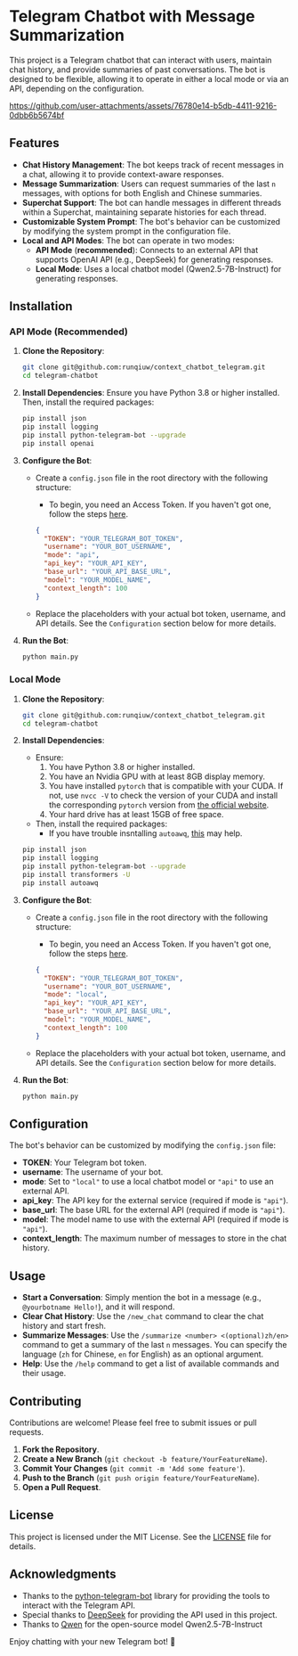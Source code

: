 # Telegram Chatbot with Message Summarization

This project is a Telegram chatbot that can interact with users, maintain chat history, and provide summaries of past conversations. The bot is designed to be flexible, allowing it to operate in either a local mode or via an API, depending on the configuration.

https://github.com/user-attachments/assets/76780e14-b5db-4411-9216-0dbb6b5674bf

## Features

- **Chat History Management**: The bot keeps track of recent messages in a chat, allowing it to provide context-aware responses.
- **Message Summarization**: Users can request summaries of the last `n` messages, with options for both English and Chinese summaries.
- **Superchat Support**: The bot can handle messages in different threads within a Superchat, maintaining separate histories for each thread.
- **Customizable System Prompt**: The bot's behavior can be customized by modifying the system prompt in the configuration file.
- **Local and API Modes**: The bot can operate in two modes:
  - **API Mode** (**recommended**): Connects to an external API that supports OpenAI API (e.g., DeepSeek) for generating responses. 
  - **Local Mode**: Uses a local chatbot model (Qwen2.5-7B-Instruct) for generating responses.

## Installation

### API Mode (Recommended)

1. **Clone the Repository**:
   ```bash
   git clone git@github.com:runqiuw/context_chatbot_telegram.git
   cd telegram-chatbot
   ```

2. **Install Dependencies**:
   Ensure you have Python 3.8 or higher installed. Then, install the required packages:
   ```bash
   pip install json
   pip install logging
   pip install python-telegram-bot --upgrade
   pip install openai
   ```

3. **Configure the Bot**:
   - Create a `config.json` file in the root directory with the following structure:
      - To begin, you need an Access Token. If you haven't got one, follow the steps [here](https://core.telegram.org/bots/tutorial). 

     ```json
     {
       "TOKEN": "YOUR_TELEGRAM_BOT_TOKEN",
       "username": "YOUR_BOT_USERNAME",
       "mode": "api",  
       "api_key": "YOUR_API_KEY", 
       "base_url": "YOUR_API_BASE_URL", 
       "model": "YOUR_MODEL_NAME",
       "context_length": 100
     }
     ```
   - Replace the placeholders with your actual bot token, username, and API details. See the `Configuration` section below for more details.

4. **Run the Bot**:
   ```bash
   python main.py
   ```

### Local Mode

1. **Clone the Repository**:
   ```bash
   git clone git@github.com:runqiuw/context_chatbot_telegram.git
   cd telegram-chatbot
   ```

2. **Install Dependencies**:
   - Ensure: 
        1. You have Python 3.8 or higher installed.
        2. You have an Nvidia GPU with at least 8GB display memory.
        3. You have installed `pytorch` that is compatible with your CUDA. If not, use `nvcc -V` to check the version of your CUDA and install the corresponding `pytorch` version from [the official website](https://pytorch.org/get-started/locally/).
        4. Your hard drive has at least 15GB of free space. 
    - Then, install the required packages:
        - If you have trouble insntalling `autoawq`, [this](https://askubuntu.com/questions/1491254/installing-cuda-on-ubuntu-23-10-libt5info-not-installable) may help.
   ```bash
   pip install json
   pip install logging
   pip install python-telegram-bot --upgrade
   pip install transformers -U
   pip install autoawq
   ```

3. **Configure the Bot**:
   - Create a `config.json` file in the root directory with the following structure:
      - To begin, you need an Access Token. If you haven't got one, follow the steps [here](https://core.telegram.org/bots/tutorial). 

     ```json
     {
       "TOKEN": "YOUR_TELEGRAM_BOT_TOKEN",
       "username": "YOUR_BOT_USERNAME",
       "mode": "local", 
       "api_key": "YOUR_API_KEY",
       "base_url": "YOUR_API_BASE_URL",  
       "model": "YOUR_MODEL_NAME",  
       "context_length": 100 
     }
     ```
   - Replace the placeholders with your actual bot token, username, and API details. See the `Configuration` section below for more details.

4. **Run the Bot**:
   ```bash
   python main.py
   ```

## Configuration

The bot's behavior can be customized by modifying the `config.json` file:

- **TOKEN**: Your Telegram bot token.
- **username**: The username of your bot.
- **mode**: Set to `"local"` to use a local chatbot model or `"api"` to use an external API.
- **api_key**: The API key for the external service (required if mode is `"api"`).
- **base_url**: The base URL for the external API (required if mode is `"api"`).
- **model**: The model name to use with the external API (required if mode is `"api"`).
- **context_length**: The maximum number of messages to store in the chat history.

## Usage

- **Start a Conversation**: Simply mention the bot in a message (e.g., `@yourbotname Hello!`), and it will respond.
- **Clear Chat History**: Use the `/new_chat` command to clear the chat history and start fresh.
- **Summarize Messages**: Use the `/summarize <number> <(optional)zh/en>` command to get a summary of the last `n` messages. You can specify the language (`zh` for Chinese, `en` for English) as an optional argument.
- **Help**: Use the `/help` command to get a list of available commands and their usage.

## Contributing

Contributions are welcome! Please feel free to submit issues or pull requests.

1. **Fork the Repository**.
2. **Create a New Branch** (`git checkout -b feature/YourFeatureName`).
3. **Commit Your Changes** (`git commit -m 'Add some feature'`).
4. **Push to the Branch** (`git push origin feature/YourFeatureName`).
5. **Open a Pull Request**.

## License

This project is licensed under the MIT License. See the [LICENSE](LICENSE) file for details.

## Acknowledgments

- Thanks to the [python-telegram-bot](https://github.com/python-telegram-bot/python-telegram-bot) library for providing the tools to interact with the Telegram API.
- Special thanks to [DeepSeek](https://www.deepseek.com/) for providing the API used in this project.
- Thanks to [Qwen](https://huggingface.co/Qwen/Qwen2.5-7B-Instruct) for the open-source model Qwen2.5-7B-Instruct

Enjoy chatting with your new Telegram bot! 🚀
